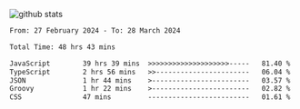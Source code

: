 
![github stats](https://github-readme-stats.vercel.app/api?username=realmahd1&show_icons=true&theme=codeSTACKr&hide_rank=true&count_private=true)

<!--START_SECTION:waka-->

```txt
From: 27 February 2024 - To: 28 March 2024

Total Time: 48 hrs 43 mins

JavaScript        39 hrs 39 mins  >>>>>>>>>>>>>>>>>>>>-----   81.40 %
TypeScript        2 hrs 56 mins   >>-----------------------   06.04 %
JSON              1 hr 44 mins    >------------------------   03.57 %
Groovy            1 hr 22 mins    >------------------------   02.82 %
CSS               47 mins         -------------------------   01.61 %
```

<!--END_SECTION:waka-->
